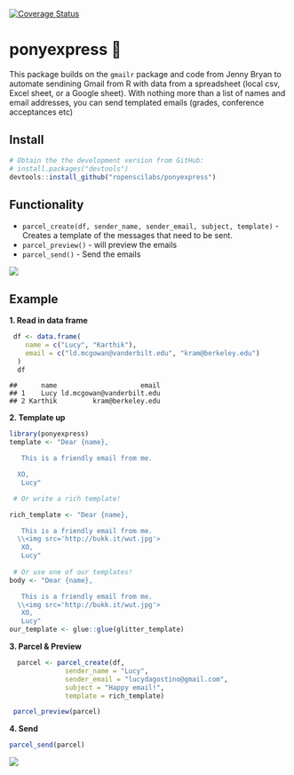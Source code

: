 
[![Coverage Status](https://img.shields.io/codecov/c/github/ropenscilabs/ponyexpress/master.svg)](https://codecov.io/github/ropenscilabs/ponyexpress?branch=master)

ponyexpress 🐴
=============

This package builds on the `gmailr` package and code from Jenny Bryan to automate sendining Gmail from R with data from a spreadsheet (local csv, Excel sheet, or a Google sheet). With nothing more than a list of names and email addresses, you can send templated emails (grades, conference acceptances etc)

Install
-------

``` r
# Obtain the the development version from GitHub:
# install.packages("devtools")
devtools::install_github("ropenscilabs/ponyexpress")
```

Functionality
-------------

-   `parcel_create(df, sender_name, sender_email, subject, template)` - Creates a template of the messages that need to be sent.
-   `parcel_preview()` - will preview the emails
-   `parcel_send()` - Send the emails

![](http://rs181.pbsrc.com/albums/x148/brandi47_2007/4942733.gif~c200)

Example
-------

**1. Read in data frame**

``` r
 df <- data.frame(
    name = c("Lucy", "Karthik"),
    email = c("ld.mcgowan@vanderbilt.edu", "kram@berkeley.edu")
  )
  df
```

    ##      name                     email
    ## 1    Lucy ld.mcgowan@vanderbilt.edu
    ## 2 Karthik         kram@berkeley.edu

**2. Template up**

``` r
library(ponyexpress)
template <- "Dear {name},

   This is a friendly email from me.

  XO,
   Lucy"

 # Or write a rich template!

rich_template <- "Dear {name},

   This is a friendly email from me.
  \\<img src='http://bukk.it/wut.jpg'>
   XO,
   Lucy"
 
 # Or use one of our templates!
body <- "Dear {name},

   This is a friendly email from me.
  \\<img src='http://bukk.it/wut.jpg'>
   XO,
   Lucy"
our_template <- glue::glue(glitter_template)
```

**3. Parcel & Preview**

``` r
  parcel <- parcel_create(df,
              sender_name = "Lucy",
              sender_email = "lucydagostino@gmail.com",
              subject = "Happy email!",
              template = rich_template)

 parcel_preview(parcel)            
```

**4. Send**

``` r
parcel_send(parcel)
```

![](https://i.imgur.com/Ij60FhR.gif)
